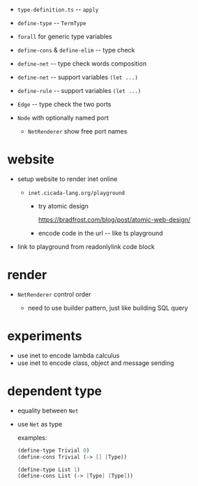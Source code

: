 - `type-definition.ts` -- `apply`

- `define-type` -- `TermType`

- `forall` for generic type variables

- `define-cons` & `define-elim` -- type check
- `define-net` -- type check words composition

- `define-net` -- support variables `(let ...)`
- `define-rule` -- support variables `(let ...)`

- `Edge` -- type check the two ports
- `Node` with optionally named port
  - `NetRenderer` show free port names

# website

- setup website to render inet online

  - `inet.cicada-lang.org/playground`

    - try atomic design

      https://bradfrost.com/blog/post/atomic-web-design/

    - encode code in the url -- like ts playground

- link to playground from readonlylink code block

# render

- `NetRenderer` control order

  - need to use builder pattern, just like building SQL query

# experiments

- use inet to encode lambda calculus
- use inet to encode class, object and message sending

# dependent type

- equality between `Net`

- use `Net` as type

  examples:

  ```scheme
  (define-type Trivial 0)
  (define-cons Trivial (-> [] [Type))

  (define-type List 1)
  (define-cons List (-> [Type] [Type]))
  ```
